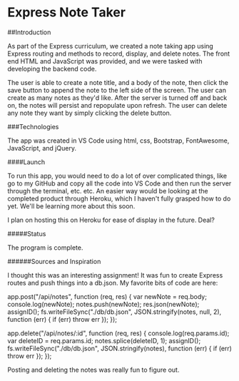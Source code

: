 # Express Note Taker

##Introduction

As part of the Express curriculum, we created a note taking app using Express routing and methods to record, display, and delete notes. The front end HTML and JavaScript was provided, and we were tasked with developing the backend code.

The user is able to create a note title, and a body of the note, then click the save button to append the note to the left side of the screen. The user can create as many notes as they'd like. After the server is turned off and back on, the notes will persist and repopulate upon refresh. The user can delete any note they want by simply clicking the delete button.

###Technologies

The app was created in VS Code using html, css, Bootstrap, FontAwesome, JavaScript, and jQuery. 

####Launch

To run this app, you would need to do a lot of over complicated things, like go to my GitHub and copy all the code into VS Code and then run the server through the terminal, etc. etc. An easier way would be looking at the completed product through Heroku, which I haven't fully grasped how to do yet. We'll be learning more about this soon.

I plan on hosting this on Heroku for ease of display in the future. Deal?

#####Status

The program is complete.

######Sources and Inspiration

I thought this was an interesting assignment! It was fun to create Express routes and push things into a db.json. My favorite bits of code are here:

app.post("/api/notes", function (req, res) {
    var newNote = req.body;
    console.log(newNote);
    notes.push(newNote);
    res.json(newNote);
    assignID();
    fs.writeFileSync("./db/db.json", JSON.stringify(notes, null, 2), function (err) {
        if (err) 
            throw err
    });
});

app.delete("/api/notes/:id", function (req, res) {
    console.log(req.params.id);
    var deleteID = req.params.id;
    notes.splice(deleteID, 1);
    assignID();
    fs.writeFileSync("./db/db.json", JSON.stringify(notes), function (err) {
        if (err) 
            throw err
    });
});

Posting and deleting the notes was really fun to figure out.